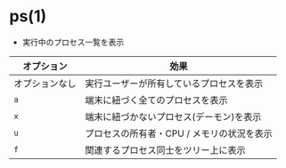 # ps(1)
- 実行中のプロセス一覧を表示

| オプション     | 効果                                       |
| -              | -                                          |
| オプションなし | 実行ユーザーが所有しているプロセスを表示   |
| `a`            | 端末に紐づく全てのプロセスを表示           |
| `x`            | 端末に紐づかないプロセス(デーモン)を表示   |
| `u`            | プロセスの所有者・CPU / メモリの状況を表示 |
| `f`            | 関連するプロセス同士をツリー上に表示       |

